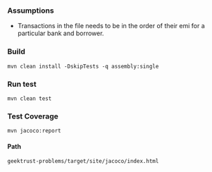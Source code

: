 <h3>Assumptions</h3>
<ul>
<li>Transactions in the file needs to be in the order of their emi for a particular bank and borrower.</li>
</ul>

<h3>Build</h3>
<code>mvn clean install -DskipTests -q assembly:single</code>

<h3>Run test</h3>
<code>mvn clean test</code>

<h3>Test Coverage</h3>
<code>mvn jacoco:report</code>

<h4>Path</h4>
<code>geektrust-problems/target/site/jacoco/index.html</code>

